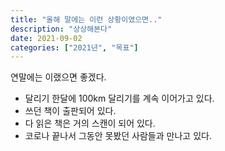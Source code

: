 ```yaml
---
title: "올해 말에는 이런 상황이였으면.."
description: "상상해본다"
date: 2021-09-02
categories: ["2021년", "목표"]
---
```


연말에는 이랬으면 좋겠다.

* 달리기 한달에 100km 달리기를 계속 이어가고 있다.
* 쓰던 책이 출판되어 있다.
* 다 읽은 책은 거의 스캔이 되어 있다.
* 코로나 끝나서 그동안 못봤던 사람들과 만나고 있다.
